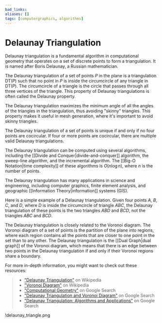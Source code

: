 ```yaml
---
bad_links: 
aliases: []
tags: [computergraphics, algorithms]
---
```

# Delaunay Triangulation

Delaunay triangulation is a fundamental algorithm in computational geometry that operates on a set of discrete points to form a triangulation. It is named after Boris Delaunay, a Russian mathematician.

The Delaunay triangulation of a set of points $P$ in the plane is a triangulation DT($P$) such that no point in $P$ is inside the circumcircle of any triangle in DT($P$). The circumcircle of a triangle is the circle that passes through all three vertices of the triangle. This property of Delaunay triangulations is often called the Delaunay property.

The Delaunay triangulation maximizes the minimum angle of all the angles of the triangles in the triangulation, thus avoiding "skinny" triangles. This property makes it useful in mesh generation, where it's important to avoid skinny triangles.

The Delaunay triangulation of a set of points is unique if and only if no four points are cocircular. If four or more points are cocircular, there are multiple valid Delaunay triangulations.

The Delaunay triangulation can be computed using several algorithms, including the [[Divide and Conquer|divide-and-conquer]] algorithm, the sweep-line algorithm, and the incremental algorithm. The [[Big-O Notation|time complexity]] of these algorithms is $O(n \log n)$, where $n$ is the number of points.

The Delaunay triangulation has many applications in science and engineering, including computer graphics, finite element analysis, and geographic [[Information Theory|information]] systems (GIS).

Here is a simple example of a Delaunay triangulation. Given four points $A$, $B$, $C$, and $D$, where $D$ is inside the circumcircle of triangle $ABC$, the Delaunay triangulation of these points is the two triangles $ABD$ and $BCD$, not the triangles $ABC$ and $BCD$.

The Delaunay triangulation is closely related to the Voronoi diagram. The Voronoi diagram of a set of points is the partition of the plane into regions, where each region contains all the points that are closer to one point in the set than to any other. The Delaunay triangulation is the [[Dual Graph|dual graph]] of the Voronoi diagram, which means that there is an edge between two points in the Delaunay triangulation if and only if their Voronoi regions share a boundary.

For more in-depth information, you might want to check out these resources:

> - ["Delaunay Triangulation"](https://en.wikipedia.org/wiki/Delaunay_triangulation) on Wikipedia
> - ["Voronoi Diagram"](https://en.wikipedia.org/wiki/Voronoi_diagram) on Wikipedia
> - ["Computational Geometry"](https://www.google.com/search?q=Computational+Geometry) on Google Search
> - ["Delaunay Triangulation and Voronoi Diagram"](https://www.google.com/search?q=Delaunay+Triangulation+and+Voronoi+Diagram) on Google Search
> - ["Delaunay Triangulation: Algorithms and Applications"](https://www.google.com/search?q=Delaunay+Triangulation%3A+Algorithms+and+Applications) on Google Search

!delaunay_triangle.png